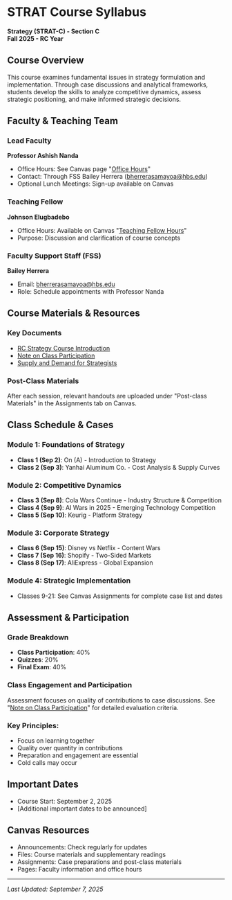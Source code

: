 # STRAT Course Syllabus
**Strategy (STRAT-C) - Section C**  
**Fall 2025 - RC Year**

## Course Overview
This course examines fundamental issues in strategy formulation and implementation. Through case discussions and analytical frameworks, students develop the skills to analyze competitive dynamics, assess strategic positioning, and make informed strategic decisions.

## Faculty & Teaching Team

### Lead Faculty
**Professor Ashish Nanda**
- Office Hours: See Canvas page "[Office Hours](office-hours)"
- Contact: Through FSS Bailey Herrera (bherrerasamayoa@hbs.edu)
- Optional Lunch Meetings: Sign-up available on Canvas

### Teaching Fellow
**Johnson Elugbadebo**
- Office Hours: Available on Canvas "[Teaching Fellow Hours](teaching-fellow-hours)"
- Purpose: Discussion and clarification of course concepts

### Faculty Support Staff (FSS)
**Bailey Herrera**
- Email: bherrerasamayoa@hbs.edu
- Role: Schedule appointments with Professor Nanda

## Course Materials & Resources

### Key Documents
- [RC Strategy Course Introduction](https://canvas.instructure.com/courses/2353~15728/files/2353~1129185)
- [Note on Class Participation](https://canvas.instructure.com/courses/2353~15728/files/2353~1129186)
- [Supply and Demand for Strategists](https://hbsp.harvard.edu/tu/3cfb537a)

### Post-Class Materials
After each session, relevant handouts are uploaded under "Post-class Materials" in the Assignments tab on Canvas.

## Class Schedule & Cases

### Module 1: Foundations of Strategy
- **Class 1 (Sep 2)**: On (A) - Introduction to Strategy
- **Class 2 (Sep 3)**: Yanhai Aluminum Co. - Cost Analysis & Supply Curves

### Module 2: Competitive Dynamics
- **Class 3 (Sep 8)**: Cola Wars Continue - Industry Structure & Competition
- **Class 4 (Sep 9)**: AI Wars in 2025 - Emerging Technology Competition
- **Class 5 (Sep 10)**: Keurig - Platform Strategy

### Module 3: Corporate Strategy
- **Class 6 (Sep 15)**: Disney vs Netflix - Content Wars
- **Class 7 (Sep 16)**: Shopify - Two-Sided Markets
- **Class 8 (Sep 17)**: AliExpress - Global Expansion

### Module 4: Strategic Implementation
- Classes 9-21: See Canvas Assignments for complete case list and dates

## Assessment & Participation

### Grade Breakdown
- **Class Participation**: 40%
- **Quizzes**: 20%
- **Final Exam**: 40%

### Class Engagement and Participation
Assessment focuses on quality of contributions to case discussions. See "[Note on Class Participation](https://canvas.instructure.com/courses/2353~15728/files/2353~1129186)" for detailed evaluation criteria.

### Key Principles:
- Focus on learning together
- Quality over quantity in contributions
- Preparation and engagement are essential
- Cold calls may occur

## Important Dates
- Course Start: September 2, 2025
- [Additional important dates to be announced]

## Canvas Resources
- Announcements: Check regularly for updates
- Files: Course materials and supplementary readings
- Assignments: Case preparations and post-class materials
- Pages: Faculty information and office hours

---
*Last Updated: September 7, 2025*
